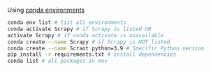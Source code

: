 Using [conda environments](https://docs.conda.io/projects/conda/en/latest/user-guide/tasks/manage-environments.html)
```bash
conda env list # list all environments
conda activate Scrapy # if Scrapy is listed OR
activate Scrapy # if conda activate is unavailable
conda create --name Scrapy # if Scrapy is NOT listed
conda create --name Scraot python=3.9 # Specific Python version
pip install -r requirements.txt # install dependencies
conda list # all packages in env
```
